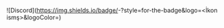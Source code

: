 ![Discord](https://img.shields.io/badge/<Discord>-<fffff>?style=for-the-badge&logo=<İkon ismş>&logoColor=<Logo rengi>)
